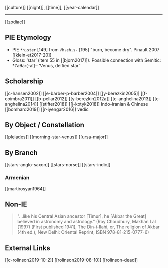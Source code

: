 [[culture]]
[[night]], [[time]], [[year-calendar]]

---

[[zodiac]]

## PIE Etymology
- PIE `*h₂ster` [149] from `√h₂eh₁s-` [195] "burn, become dry". Pinault 2007 [[klein-et2017-20]]
- Gloss: ‘star’ (item 55 in [[bjorn2017]]). Possible connection with Semitic: *ʕaθar(-at)– ‘Venus, deified star’


## Scholarship
[[c-hansen2002]]
[[e-barber-p-barber2004]]
[[y-berezkin2005]]
[[f-coimbra2011]]
[[b-pellar2012]]
[[y-berezkin2012a]]
[[c-anghelina2013]]
[[c-anghelina2014]]
[[stifter2018]]
[[j-kotyk2018]] Indo-iranian & Chinese
[[bomhard2019]]
[[r-iyengar2016]] vedic

## By Object / Constellation
[[pleiades]]
[[morning-star-venus]]
[[ursa-major]]

## By Branch
[[stars-anglo-saxon]]
[[stars-norse]]
[[stars-indic]]

### Armenian
[[martirosyan1964]] 

## Non-IE
> "...like his Central Asian ancestor [Timur], he [Akbar the Great] believed in astronomy and astrology." (Roy Choudhury, Makhan Lal (1997) [First published 1941], The Din-i-Ilahi, or, The religion of Akbar (4th ed.), New Delhi: Oriental Reprint, ISBN 978-81-215-0777-6)

## External Links
[[c-rolinson2019-10-2]]
[[rolinson2019-08-10]]
[[rolinson-dead]]